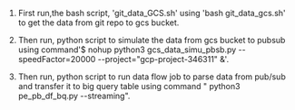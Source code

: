 1) First run,the bash script, 'git_data_GCS.sh' using 'bash git_data_gcs.sh' to get the data from git repo to gcs bucket.

2) Then run, python script to simulate the data from gcs bucket to pubsub using command'$ nohup python3 gcs_data_simu_pbsb.py --speedFactor=20000 --project="gcp-project-346311" &'.

3) Then run, python script to run data flow job to parse data from pub/sub and transfer it to big query table using command " python3 pe_pb_df_bq.py --streaming".
